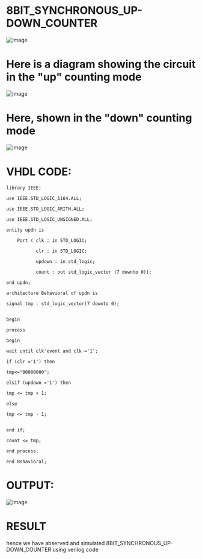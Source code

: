 # 8BIT_SYNCHRONOUS_UP-DOWN_COUNTER

![image](https://github.com/nithin2134/8BIT_SYNCHRONOUS_UP-DOWN_COUNTER/assets/160302970/174f1aa9-e218-4c8d-9e75-5eed4c5f8c59)


# Here is a diagram showing the circuit in the "up" counting mode
![image](https://github.com/RESMIRNAIR/8BIT_SYNCHRONOUS_UP-DOWN_COUNTER/assets/154305926/8a6dd34b-5226-4d93-9bff-d87ab85aeabc)

# Here, shown in the "down" counting mode
![image](https://github.com/RESMIRNAIR/8BIT_SYNCHRONOUS_UP-DOWN_COUNTER/assets/154305926/9a30ebd6-6692-48d0-b64b-41b896d6de4a)

# VHDL CODE:
~~~
library IEEE;

use IEEE.STD_LOGIC_1164.ALL;

use IEEE.STD_LOGIC_ARITH.ALL;

use IEEE.STD_LOGIC_UNSIGNED.ALL;

entity updn is

    Port ( clk : in STD_LOGIC;
    
           clr : in STD_LOGIC;
           
           updown : in std_logic;
           
           count : out std_logic_vector (7 downto 0));

end updn;

architecture Behavioral of updn is

signal tmp : std_logic_vector(7 downto 0);


begin

process

begin

wait until clk'event and clk ='1';

if (clr ='1') then

tmp<="00000000";

elsif (updown ='1') then

tmp <= tmp + 1;

else

tmp <= tmp - 1;


end if;

count <= tmp;

end process;

end Behavioral;
~~~
# OUTPUT:

![image](https://github.com/nithin2134/8BIT_SYNCHRONOUS_UP-DOWN_COUNTER/assets/160302970/269a1229-2083-45a7-9e6a-f8a861de5fa3)

# RESULT
  hence we have abserved and simulated 8BIT_SYNCHRONOUS_UP-DOWN_COUNTER using verilog code
